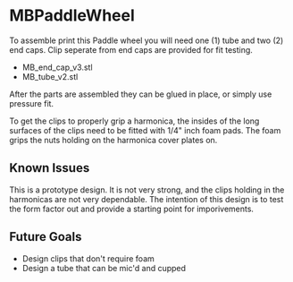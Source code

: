 # MBPaddleWheel

To assemble print this Paddle wheel you will need one (1) tube and two (2) end caps. Clip seperate from end caps are provided for fit testing.
* MB_end_cap_v3.stl
* MB_tube_v2.stl

After the parts are assembled they can be glued in place, or simply use pressure fit.

To get the clips to properly grip a harmonica, the insides of the long surfaces of the clips need to be fitted with 1/4" inch foam pads. The foam grips the nuts holding on the harmonica cover plates on.

## Known Issues
This is a prototype design. It is not very strong, and the clips holding in the harmonicas are not very dependable. The intention of this design is to test the form factor out and provide a starting point for imporivements.

## Future Goals
* Design clips that don't require foam
* Design a tube that can be mic'd and cupped
